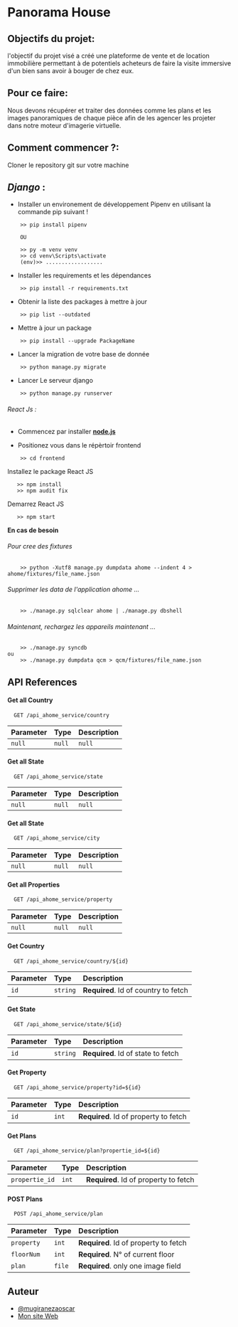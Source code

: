 # **Panorama House**

## Objectifs du projet:
l'objectif du projet visé a créé une plateforme de vente et de location immobilière permettant à de potentiels acheteurs de faire la visite immersive d'un bien sans avoir à bouger de chez eux.

## Pour ce faire:

Nous devons récupérer et traiter des données comme les plans et les images panoramiques de chaque pièce afin de les agencer les projeter dans notre moteur d'imagerie virtuelle.

## Comment commencer ?:
Cloner le repository git sur votre machine
## _Django_ :
- Installer un environement de développement Pipenv en utilisant la commande pip suivant !

```
    >> pip install pipenv
    
    OU
    
    >> py -m venv venv
    >> cd venv\Scripts\activate
    (env)>> ..................
```

- Installer les requirements et les dépendances

```
    >> pip install -r requirements.txt
```

- Obtenir la liste des packages à mettre à jour

```
    >> pip list --outdated
```
- Mettre à jour un package

```
    >> pip install --upgrade PackageName
```
- Lancer la migration de votre base de donnée

```
    >> python manage.py migrate
```

- Lancer Le serveur django 

```
    >> python manage.py runserver
```
    
###### _React Js_ :
- Commencez par installer [**node.js**](https://nodejs.org/)

- Positionez vous dans le répèrtoir frontend
```
    >> cd frontend
```

Installez le package React JS
```
   >> npm install
   >> npm audit fix
```

Demarrez React JS
```
   >> npm start
```
**En cas de besoin**

###### Pour cree des fixtures
```
    >> python -Xutf8 manage.py dumpdata ahome --indent 4 > ahome/fixtures/file_name.json
```
###### Supprimer les data de l'application ahome ...

```
    >> ./manage.py sqlclear ahome | ./manage.py dbshell
```
###### Maintenant, rechargez les appareils maintenant ...

```
    >> ./manage.py syncdb
ou
    >> ./manage.py dumpdata qcm > qcm/fixtures/file_name.json
```

## API References

#### Get all Country

```http
  GET /api_ahome_service/country
```

| Parameter | Type     | Description                |
| :-------- | :------- | :------------------------- |
| `null` | `null` | `null` |

#### Get all State

```http
  GET /api_ahome_service/state
```

| Parameter | Type     | Description                |
| :-------- | :------- | :------------------------- |
| `null` | `null` | `null` |

#### Get all State

```http
  GET /api_ahome_service/city
```

| Parameter | Type     | Description                |
| :-------- | :------- | :------------------------- |
| `null` | `null` | `null` |

#### Get all Properties

```http
  GET /api_ahome_service/property
```

| Parameter | Type     | Description                |
| :-------- | :------- | :------------------------- |
| `null` | `null` | `null` |

#### Get Country


```http
  GET /api_ahome_service/country/${id}
```

| Parameter | Type     | Description                |
| :-------- | :------- | :------------------------- |
| `id`      | `string` | **Required**. Id of country to fetch |


#### Get  State

```http
  GET /api_ahome_service/state/${id}
```

| Parameter | Type     | Description                |
| :-------- | :------- | :------------------------- |
| `id`      | `string` | **Required**. Id of state to fetch |

#### Get  Property

```http
  GET /api_ahome_service/property?id=${id}
```

| Parameter | Type     | Description                |
| :-------- | :------- | :------------------------- |
| `id`      | `int` | **Required**. Id of property to fetch |

#### Get  Plans

```http
  GET /api_ahome_service/plan?propertie_id=${id}
```

| Parameter | Type     | Description                |
| :-------- | :------- | :------------------------- |
| `propertie_id`      | `int` | **Required**. Id of property to fetch |

#### POST  Plans

```http
  POST /api_ahome_service/plan
```

| Parameter | Type     | Description                |
| :-------- | :------- | :------------------------- |
| `property`      | `int` | **Required**. Id of property to fetch |
| `floorNum`      | `int` | **Required**. N° of current floor |
| `plan`      | `file` | **Required**. only one image field |

  
## Auteur

- [@mugiranezaoscar](https://github.com/mugiraneza/)
- [Mon site Web](https://mugiraneza.com)

  
